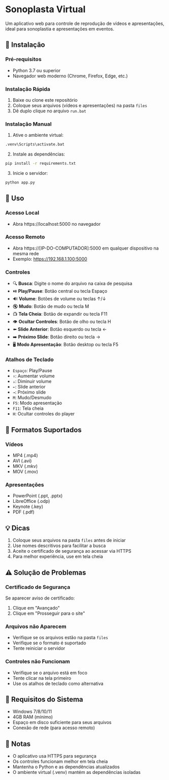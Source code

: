 # Sonoplasta Virtual

Um aplicativo web para controle de reprodução de vídeos e apresentações, ideal para sonoplastia e apresentações em eventos.

## 🚀 Instalação

### Pré-requisitos
- Python 3.7 ou superior
- Navegador web moderno (Chrome, Firefox, Edge, etc.)

### Instalação Rápida
1. Baixe ou clone este repositório
2. Coloque seus arquivos (vídeos e apresentações) na pasta `files`
3. Dê duplo clique no arquivo `run.bat`

### Instalação Manual
1. Ative o ambiente virtual:
```bash
.venv\Scripts\activate.bat
```

2. Instale as dependências:
```bash
pip install -r requirements.txt
```

3. Inicie o servidor:
```bash
python app.py
```

## 📱 Uso

### Acesso Local
- Abra https://localhost:5000 no navegador

### Acesso Remoto
- Abra https://[IP-DO-COMPUTADOR]:5000 em qualquer dispositivo na mesma rede
- Exemplo: https://192.168.1.100:5000

### Controles
- 🔍 **Busca**: Digite o nome do arquivo na caixa de pesquisa
- ⏯️ **Play/Pause**: Botão central ou tecla Espaço
- 🔊 **Volume**: Botões de volume ou teclas ↑/↓
- 🔇 **Mudo**: Botão de mudo ou tecla M
- 📺 **Tela Cheia**: Botão de expandir ou tecla F11
- 👁️ **Ocultar Controles**: Botão de olho ou tecla H
- ⬅️ **Slide Anterior**: Botão esquerdo ou tecla ←
- ➡️ **Próximo Slide**: Botão direito ou tecla →
- 🖥️ **Modo Apresentação**: Botão desktop ou tecla F5

### Atalhos de Teclado
- `Espaço`: Play/Pause
- `↑`: Aumentar volume
- `↓`: Diminuir volume
- `←`: Slide anterior
- `→`: Próximo slide
- `M`: Mudo/Desmudo
- `F5`: Modo apresentação
- `F11`: Tela cheia
- `H`: Ocultar controles do player

## 📁 Formatos Suportados

### Vídeos
- MP4 (.mp4)
- AVI (.avi)
- MKV (.mkv)
- MOV (.mov)

### Apresentações
- PowerPoint (.ppt, .pptx)
- LibreOffice (.odp)
- Keynote (.key)
- PDF (.pdf)

## 💡 Dicas
1. Coloque seus arquivos na pasta `files` antes de iniciar
2. Use nomes descritivos para facilitar a busca
3. Aceite o certificado de segurança ao acessar via HTTPS
4. Para melhor experiência, use em tela cheia

## ⚠️ Solução de Problemas

### Certificado de Segurança
Se aparecer aviso de certificado:
1. Clique em "Avançado"
2. Clique em "Prosseguir para o site"

### Arquivos não Aparecem
- Verifique se os arquivos estão na pasta `files`
- Verifique se o formato é suportado
- Tente reiniciar o servidor

### Controles não Funcionam
- Verifique se o arquivo está em foco
- Tente clicar na tela primeiro
- Use os atalhos de teclado como alternativa

## 🔧 Requisitos do Sistema
- Windows 7/8/10/11
- 4GB RAM (mínimo)
- Espaço em disco suficiente para seus arquivos
- Conexão de rede (para acesso remoto)

## 📝 Notas
- O aplicativo usa HTTPS para segurança
- Os controles funcionam melhor em tela cheia
- Mantenha o Python e as dependências atualizados
- O ambiente virtual (.venv) mantém as dependências isoladas